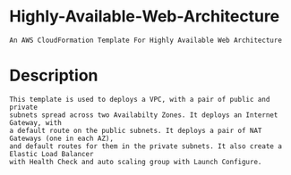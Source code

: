 # Highly-Available-Web-Architecture
    An AWS CloudFormation Template For Highly Available Web Architecture

# Description
    This template is used to deploys a VPC, with a pair of public and private 
    subnets spread across two Availabilty Zones. It deploys an Internet Gateway, with 
    a default route on the public subnets. It deploys a pair of NAT Gateways (one in each AZ), 
    and default routes for them in the private subnets. It also create a Elastic Load Balancer 
    with Health Check and auto scaling group with Launch Configure.
